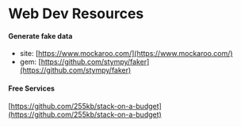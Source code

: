 # Web Dev Resources

#### Generate fake data

* site: [https://www.mockaroo.com/](https://www.mockaroo.com/)
* gem: [https://github.com/stympy/faker](https://github.com/stympy/faker)



#### Free Services

[https://github.com/255kb/stack-on-a-budget](https://github.com/255kb/stack-on-a-budget)




